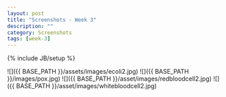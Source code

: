 ```yaml
---
layout: post
title: "Screenshots - Week 3"
description: ""
category: Screenshots
tags: [week-3]
---
```

{% include JB/setup %}


![]({{ BASE_PATH }}/assets/images/ecoli2.jpg)
![]({{ BASE_PATH }}/images/pox.jpg)
![]({{ BASE_PATH }}/asset/images/redbloodcell2.jpg)
![]({{ BASE_PATH }}/asset/images/whitebloodcell2.jpg)
